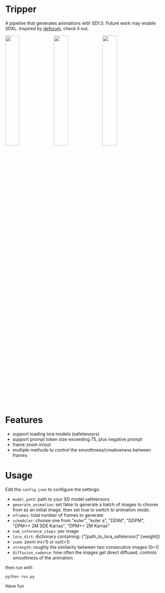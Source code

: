 # Tripper
A pipeline that generates animations with SD1.5. Future work may enable SDXL. Inspired by [deforum](https://deforum.art/), check it out.

<img src = "preview/sample1.gif" width ="30%" /> <img src = "preview/sample2.gif" width ="30%" /> <img src = "preview/sample3.gif" width ="30%" />

# Features
- support loading lora models (safetensors)
- support prompt token size exceeding 75, plus negative prompt
- frame zoom in/out
- multiple methods to control the smoothness/creativeness between frames
# Usage
Edit the `config.json` to configure the settings:
- `model_path`: path to your SD model safetensors
- `generate_animation`: set false to generate a batch of images to choose from as an initial image, then set true to switch to animation mode.
- `nframes`: total number of frames to generate
- `scheduler`: choose one from "euler", "euler a", "DDIM", "DDPM", "DPM++ 2M SDE Karras", "DPM++ 2M Karras"
- `num_inference_steps`: per image
- `lora_dict`: dictionary containing: {"[path_to_lora_safetensor]":[weight]}
- `zoom`: zoom in(<1) or out(>1)
- `strength`: roughly the similarity between two consecutive images (0~1)
- `diffusion_cadence`: how often the images get direct diffused, controls smoothness of the animation

then run with
```
python run.py
```

Have fun
